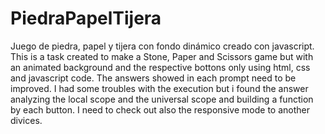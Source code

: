 # PiedraPapelTijera
Juego de piedra, papel y tijera con fondo dinámico creado con javascript.
This is a task created to make a Stone, Paper and Scissors game but with an animated background and the respective bottons only using
html, css and javascript code.
The answers showed in each prompt need to be improved.
I had some troubles with the execution but i found the answer analyzing the local scope and the universal scope and building a
function by each button.
I need to check out also the responsive mode to another divices.

